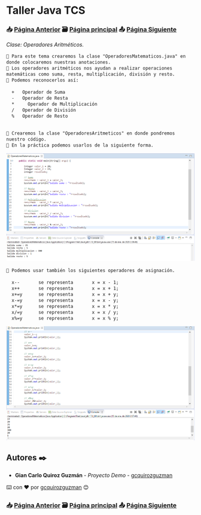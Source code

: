 # Taller Java TCS
### 📥 [Página Anterior](https://github.com/gcquirozguzman/java-tcs-202001/tree/SDD0100001) 🗃️ [Página principal](https://github.com/gcquirozguzman/java-tcs-202001) 📤 [Página Siguiente](https://github.com/gcquirozguzman/java-tcs-202001/tree/CAST100001)

_Clase: Operadores Aritméticos._

```
📢 Para este tema crearemos la clase "OperadoresMatematicos.java" en donde colocaremos nuestras anotaciones.
📢 Los operadores aritméticos nos ayudan a realizar operaciones matemáticas como suma, resta, multiplicación, división y resto.
📢 Podemos reconocerlos así:

  +	  Operador de Suma
  -	  Operador de Resta
  * 	Operador de Multiplicación
  /	  Operador de División
  %	  Operador de Resto
  
```

```
📢 Crearemos la clase "OperadoresAritmeticos" en donde pondremos nuestro código.
📢 En la práctica podemos usarlos de la siguiente forma.
```

![Error: imagen no ha sido cargada](https://github.com/gcquirozguzman/java-tcs-202001/blob/master/imagenes/OAYD100001_1.png)

```
📢 Podemos usar también los siguientes operadores de asignación.

  x-- 		se representa 		x = x - 1;
  x++ 		se representa 		x = x + 1;
  x+=y		se representa 		x = x + y;
  x-=y		se representa 		x = x - y;
  x*=y		se representa 		x = x * y;
  x/=y		se representa 		x = x / y;
  x%=y		se representa 		x = x % y;
```

![Error: imagen no ha sido cargada](https://github.com/gcquirozguzman/java-tcs-202001/blob/master/imagenes/OAYD100001_2.png)

## Autores ✒️

* **Gian Carlo Quiroz Guzmán** - *Proyecto Demo* - [gcquirozguzman](https://github.com/gcquirozguzman)

⌨️ con ❤️ por [gcquirozguzman](https://github.com/gcquirozguzman) 😊

### 📥 [Página Anterior](https://github.com/gcquirozguzman/java-tcs-202001/tree/SDD0100001) 🗃️ [Página principal](https://github.com/gcquirozguzman/java-tcs-202001) 📤 [Página Siguiente](https://github.com/gcquirozguzman/java-tcs-202001/tree/CAST100001)
